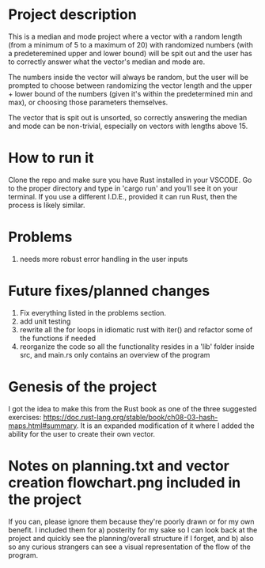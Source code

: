 # Project description

This is a median and mode project where a vector with a random length (from a minimum of 5 to a maximum of 20) with randomized numbers (with a predeteremined upper and lower 
bound) will be spit out and the user has to correctly answer what the vector's median and mode are. 

The numbers inside the vector will always be random, but the user will be prompted to choose between randomizing the vector length and the upper + lower bound of the numbers (given it's within the predetermined min and max), or choosing those parameters themselves.

The vector that is spit out is unsorted, so correctly answering the median and mode can be non-trivial, especially on vectors with lengths above 15.

# How to run it

Clone the repo and make sure you have Rust installed in your VSCODE. Go to the proper directory and type in 'cargo run' and you'll see it on your terminal.
If you use a different I.D.E., provided it can run Rust, then the process is likely similar.

# Problems

1. needs more robust error handling in the user inputs

# Future fixes/planned changes

1. Fix everything listed in the problems section.
2. add unit testing
2. rewrite all the for loops in idiomatic rust with iter() and refactor some of the functions if needed
4. reorganize the code so all the functionality resides in a 'lib' folder inside src, and main.rs only contains an overview of the program

# Genesis of the project

I got the idea to make this from the Rust book as one of the three suggested exercises: https://doc.rust-lang.org/stable/book/ch08-03-hash-maps.html#summary. It is an expanded modification of it where I added the ability for the user to create their own vector.

# Notes on planning.txt and vector creation flowchart.png included in the project

If you can, please ignore them because they're poorly drawn or for my own benefit. I included them for 
a) posterity for my sake so I can look back at the project and quickly see the planning/overall structure if I forget, and 
b) also so any curious strangers can see a visual representation of the flow of the program.